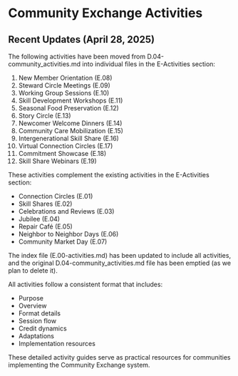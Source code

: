 # Community Exchange Activities

## Recent Updates (April 28, 2025)

The following activities have been moved from D.04-community_activities.md into individual files in the E-Activities section:

1. New Member Orientation (E.08)
2. Steward Circle Meetings (E.09)
3. Working Group Sessions (E.10)
4. Skill Development Workshops (E.11)
5. Seasonal Food Preservation (E.12)
6. Story Circle (E.13)
7. Newcomer Welcome Dinners (E.14)
8. Community Care Mobilization (E.15)
9. Intergenerational Skill Share (E.16)
10. Virtual Connection Circles (E.17)
11. Commitment Showcase (E.18)
12. Skill Share Webinars (E.19)

These activities complement the existing activities in the E-Activities section:
- Connection Circles (E.01)
- Skill Shares (E.02)
- Celebrations and Reviews (E.03)
- Jubilee (E.04)
- Repair Café (E.05)
- Neighbor to Neighbor Days (E.06)
- Community Market Day (E.07)

The index file (E.00-activities.md) has been updated to include all activities, and the original D.04-community_activities.md file has been emptied (as we plan to delete it).

All activities follow a consistent format that includes:
- Purpose
- Overview
- Format details
- Session flow
- Credit dynamics
- Adaptations
- Implementation resources

These detailed activity guides serve as practical resources for communities implementing the Community Exchange system.